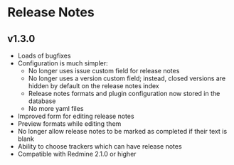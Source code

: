 Release Notes
=============

v1.3.0
------

* Loads of bugfixes
* Configuration is much simpler:
    * No longer uses issue custom field for release notes
    * No longer uses a version custom field; instead, closed versions are hidden by
      default on the release notes index
    * Release notes formats and plugin configuration now stored in the database
    * No more yaml files
* Improved form for editing release notes
* Preview formats while editing them
* No longer allow release notes to be marked as completed if their text is blank
* Ability to choose trackers which can have release notes
* Compatible with Redmine 2.1.0 or higher
